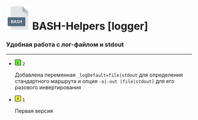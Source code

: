 # <img src="/.img/icon_bash.png"/> BASH-Helpers [logger]

### Удобная работа с лог-файлом и stdout

------

- <img src="/.img/icon_g.png"/> `2`

	Добавлена переменная `_logDefault=file|stdout` для определения стандартного маршрута и опция `-o|-out [file|stdout]` для его разового инвертирования

- <img src="/.img/icon_y.png"/> `1` 

	Первая версия

